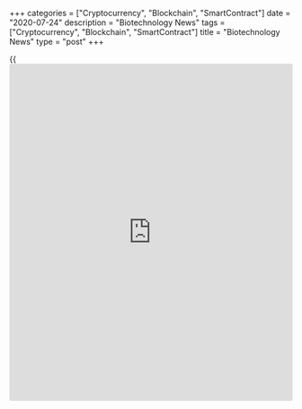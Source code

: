 +++
categories = ["Cryptocurrency", "Blockchain", "SmartContract"]
date = "2020-07-24"
description = "Biotechnology News"
tags = ["Cryptocurrency", "Blockchain", "SmartContract"]
title = "Biotechnology News"
type = "post"
+++

{{<iframe id="large-banner" src="https://www.bounty.group/#slide=24.0" width="100%" height="600" scrolling="no" style="border: 0px solid rgb(216, 221, 230); border-radius: 3px;">}}

![hostess july22][1]

Lenexa, Kansas-based Hostess Brands, LLC is recalling certain Hostess
Raspberry Zingers citing the potential to develop mold prior to the best
by date, the U.S. Food and Drug Administration said in a statement. The
recall involves Hostess Raspberry Zingers Multi-Pack fresh, Multi-Pack
frozen, Single-Serve fresh, Single-Serve frozen, as well as Single-Serve
grocery 3 count products.

![flagstonefoodsrecall july15][2]

Flagstone Foods LLC is recalling certain Wegmans Pecan Blend Trail Mix
citing the possible presence of undeclared almonds and walnuts, the U.S.
Food and Drug Administration announced. The Robersonville, North
Carolina-based company initiated the recall following a notification
from a customer that the product contained almonds and walnuts that are
not listed in the ingredient statement on the pack

![sundialherbal july10][3]

Sundial Herbal Products has recalled around 65 products, which were
misbranded and currently unapproved drugs, the U.S. Food and Drug
Administration said in a statement. The recall follows an order by a
federal judge in June to stop distributing the company's unapproved new
drugs. The affected items include herbal products and dietary
supplements.

![kind july10][4]

KIND Healthy Snacks is recalling a limited number of Oats & Honey
Granola pouches citing the presence of undeclared sesame seeds, the U.S.
Food and Drug Administration announced. The recall involves KIND Oats &
Honey Granola with Toasted Coconut. Sesame seeds, a known allergen, is
not listed as an ingredient in the product, instead, the label lists
"sesame seeds" under the "May Contain

   1. cdn.rtt[news](https://www.letsplayfx.com/blog/forex-news-website/).com/articleimages/ustopstories/2020/july/hostess-july22.jpg (hostess july22)
   2. cdn.rtt[news](https://www.letsplayfx.com/blog/forex-news-website/).com/articleimages/ustopstories/2020/july/flagstonefoodsrecall-july15.jpg (flagstonefoodsrecall july15)
   3. cdn.rtt[news](https://www.letsplayfx.com/blog/forex-news-website/).com/articleimages/ustopstories/2020/july/sundialherbal-july10.jpg (sundialherbal july10)
   4. cdn.rtt[news](https://www.letsplayfx.com/blog/forex-news-website/).com/articleimages/ustopstories/2020/july/kind-july10.jpg (kind july10)